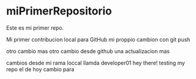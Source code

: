 # miPrimerRepositorio
Este es mi primer repo.

Mi primer contribucion local para GitHub
mi proppio cambion con git push

otro cambio mas
otro cambio desde github
una actualizacion mas

cambios desde mi rama loccal llamda developer01
hey there!
testing my repo
el de hoy 
cambio para
